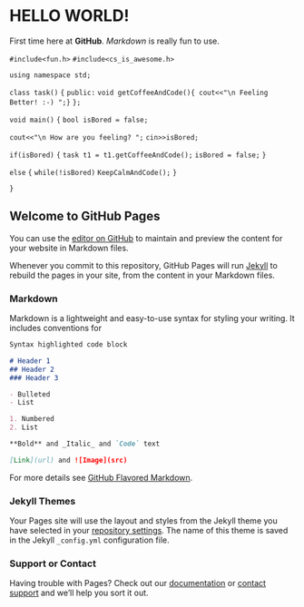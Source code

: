 # HELLO WORLD!

First time here at **GitHub**. _Markdown_ is really fun to use. 

`#include<fun.h>`
`#include<cs_is_awesome.h>`
 
`using namespace std;`
 
`class task()`
`{`
    `public:`
     `void getCoffeeAndCode(){ cout<<"\n Feeling Better! :-) ";}`
`};`
  
`void main()`
`{`
   `bool isBored = false;`
    
   `cout<<"\n How are you feeling? ";`
   `cin>>isBored;`
    
   `if(isBored)`
   `{`
       `task t1 = t1.getCoffeeAndCode();`
       `isBored = false;`
   `}`
    
   `else`
   `{`
       `while(!isBored)`
       `KeepCalmAndCode();`
   `}`
    
 `}`



## Welcome to GitHub Pages

You can use the [editor on GitHub](https://github.com/kalutes/CS193_Fall18_Lab1/edit/master/index.md) to maintain and preview the content for your website in Markdown files.

Whenever you commit to this repository, GitHub Pages will run [Jekyll](https://jekyllrb.com/) to rebuild the pages in your site, from the content in your Markdown files.

### Markdown

Markdown is a lightweight and easy-to-use syntax for styling your writing. It includes conventions for

```markdown
Syntax highlighted code block

# Header 1
## Header 2
### Header 3

- Bulleted
- List

1. Numbered
2. List

**Bold** and _Italic_ and `Code` text

[Link](url) and ![Image](src)
```

For more details see [GitHub Flavored Markdown](https://guides.github.com/features/mastering-markdown/).

### Jekyll Themes

Your Pages site will use the layout and styles from the Jekyll theme you have selected in your [repository settings](https://github.com/kalutes/CS193_Fall18_Lab1/settings). The name of this theme is saved in the Jekyll `_config.yml` configuration file.

### Support or Contact

Having trouble with Pages? Check out our [documentation](https://help.github.com/categories/github-pages-basics/) or [contact support](https://github.com/contact) and we’ll help you sort it out.
